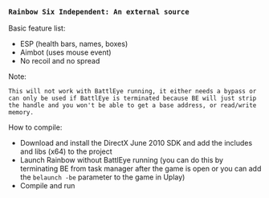 ### `Rainbow Six Independent: An external source`

Basic feature list:

* ESP (health bars, names, boxes)
* Aimbot (uses mouse event)
* No recoil and no spread

Note:

```
This will not work with BattlEye running, it either needs a bypass or can only be used if BattlEye is terminated because BE will just strip the handle and you won't be able to get a base address, or read/write memory.
```

How to compile:

* Download and install the DirectX June 2010 SDK and add the includes and libs (x64) to the project
* Launch Rainbow without BattlEye running (you can do this by terminating BE from task manager after the game is open or you can add the `belaunch -be` parameter to the game in Uplay)
* Compile and run
